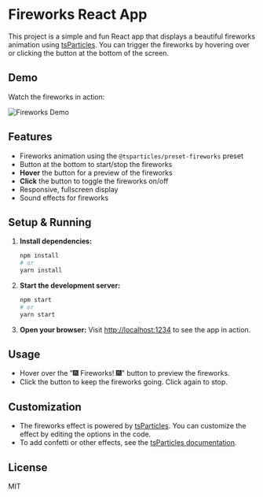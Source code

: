 # Fireworks React App

This project is a simple and fun React app that displays a beautiful fireworks animation using [tsParticles](https://github.com/tsparticles/tsparticles). You can trigger the fireworks by hovering over or clicking the button at the bottom of the screen.

## Demo

Watch the fireworks in action:

![Fireworks Demo](./video/fireworks-demo.gif)

## Features

- Fireworks animation using the `@tsparticles/preset-fireworks` preset
- Button at the bottom to start/stop the fireworks
- **Hover** the button for a preview of the fireworks
- **Click** the button to toggle the fireworks on/off
- Responsive, fullscreen display
- Sound effects for fireworks

## Setup & Running

1. **Install dependencies:**

   ```bash
   npm install
   # or
   yarn install
   ```

2. **Start the development server:**

   ```bash
   npm start
   # or
   yarn start
   ```

3. **Open your browser:**
   Visit [http://localhost:1234](http://localhost:1234) to see the app in action.

## Usage

- Hover over the "🎆 Fireworks! 🎆" button to preview the fireworks.
- Click the button to keep the fireworks going. Click again to stop.

## Customization

- The fireworks effect is powered by [tsParticles](https://github.com/tsparticles/tsparticles). You can customize the effect by editing the options in the code.
- To add confetti or other effects, see the [tsParticles documentation](https://particles.js.org/).

## License

MIT
